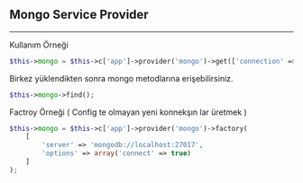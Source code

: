 
## Mongo Service Provider

------


Kullanım Örneği

```php
$this->mongo = $this->c['app']->provider('mongo')->get(['connection' => 'default'])->selectDb('db');
```

Birkez yüklendikten sonra mongo metodlarına erişebilirsiniz.

```php
$this->mongo->find();
```

Factroy Örneği ( Config te olmayan yeni konnekşın lar üretmek )

```php
$this->mongo = $this->c['app']->provider('mongo')->factory(
	[
		'server' => 'mongodb://localhost:27017',
		'options' => array('connect' => true)
	]
);
```     